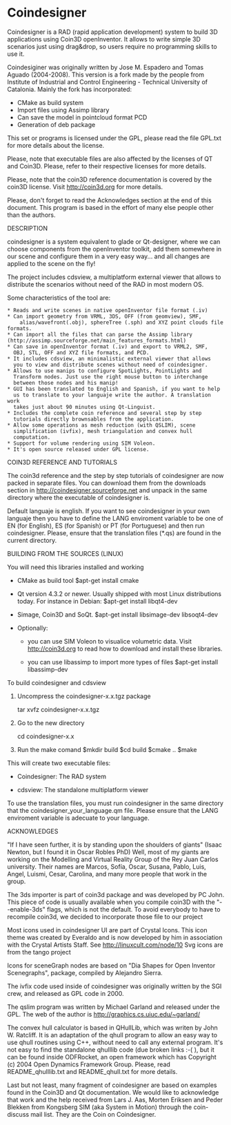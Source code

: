 Coindesigner
============

Coindesigner is a RAD (rapid application development) system to build 3D applications 
using Coin3D openInventor. It allows to write simple 3D scenarios just using 
drag&drop, so users require no programming skills to use it. 

Coindesiginer was originally written by Jose M. Espadero and Tomas Aguado (2004-2008).
This version is a fork made by the people from Institute of Industrial and Control 
Engineering - Technical University of Catalonia. Mainly the fork has incorporated:
- CMake as build system
- Import files using Assimp library
- Can save the model in pointcloud format PCD
- Generation of deb package

This set or programs is licensed under the GPL, please read the
file GPL.txt for more details about the license.

Please, note that executable files are also affected by the licenses
of QT and Coin3D. Please, refer to their respective licenses for
more details.

Please, note that the coin3D reference documentation is covered by the 
coin3D license. Visit http://coin3d.org for more details.

Please, don't forget to read the Acknowledges section at the end of
this document. This program is based in the effort of many else people
other than the authors.


DESCRIPTION

coindesigner is a system equivalent to glade or Qt-designer, where we can
choose components from the openInventor toolkit, add them somewhere in our
scene and configure them in a very easy way... and all changes are applied
to the scene on the fly!

The project includes cdsview, a multiplatform external viewer that allows
to distribute the scenarios without need of the RAD in most modern OS.

Some characteristics of the tool are:

    * Reads and write scenes in native openInventor file format (.iv)
    * Can import geometry from VRML, 3DS, OFF (from geomview), SMF, 
        alias/wavefront(.obj), sphereTree (.sph) and XYZ point clouds file formats. 
    * Can import all the files that can parse the Assimp library (http://assimp.sourceforge.net/main_features_formats.html)
    * Can save in openInventor format (.iv) and export to VRML2, SMF,
      OBJ, STL, OFF and XYZ file formats, and PCD.
    * It includes cdsview, an minimalistic external viewer that allows
      you to view and distribute scenes without need of coindesigner.
    * Allows to use manips to configure SpotLights, PointLights and 
      Transform nodes. Just use the right mouse button to interchange 
      between those nodes and his manip!
    * GUI has been translated to English and Spanish, if you want to help
      us to translate to your languaje write the author. A translation work
      takes just about 90 minutes using Qt-Linguist.
    * Includes the complete coin reference and several step by step
      tutorials directly brownsables from the application.
    * Allow some operations as mesh reduction (with QSLIM), scene
      simplification (ivfix), mesh triangulation and convex hull
      computation.
    * Support for volume rendering using SIM Voleon.
    * It's open source released under GPL license. 

COIN3D REFERENCE AND TUTORIALS

The coin3d reference and the step by step tutorials of coindesigner
are now packed in separate files. You can download them from the
downloads section in http://coindesigner.sourceforge.net and
unpack in the same directory where the executable of coindesigner is.

Default languaje is english. If you want to see coindesigner in your own
languaje then you have to define the LANG enviroment variable to be one of
EN (for English), ES (for Spanish) or PT (for Portuguese) and then run 
coindesigner. Please, ensure that the translation files (*.qs) are found 
in the current directory.

BUILDING FROM THE SOURCES (LINUX)

You will need this libraries installed and working
 * CMake as build tool
   $apt-get install cmake
 
 * Qt version 4.3.2 or newer. Usually shipped with most Linux distributions
   today. For instance in Debian:
   $apt-get install libqt4-dev

 * Simage, Coin3D and SoQt. 
   $apt-get install libsimage-dev libsoqt4-dev

 * Optionally:
   - you can use SIM Voleon to visualice volumetric data. Visit 
     http://coin3d.org to read how to download and install these libraries.

   - you can use libassimp to import more types of files
     $apt-get install libassimp-dev

To build coindesigner and cdsview 

1) Uncompress the coindesigner-x.x.tgz package

   tar xvfz coindesigner-x.x.tgz

2) Go to the new directory
  
   cd coindesigner-x.x

3) Run the make comand
   $mkdir build
   $cd build
   $cmake ..
   $make


This will create two executable files:

* Coindesigner: The RAD system

* cdsview: The standalone multiplatform viewer


To use the translation files, you must run coindesigner in the 
same directory that the coindesigner_your_language.qm file. Please
ensure that the LANG enviroment variable is adecuate to your language.


ACKNOWLEDGES

"If I have seen further, it is by standing upon the shoulders of giants"
(Isaac Newton, but I found it in Oscar Robles PhD)
Well, most of my giants are working on the Modelling and Virtual Reality
Group of the Rey Juan Carlos university. Their names are Marcos, Sofía, Oscar,
Susana, Pablo, Luis, Angel, Luismi, Cesar, Carolina, and many more people that
work in the group.

The 3ds importer is part of coin3d package and was developed by PC John.
This piece of code is usually available when you compile coin3D with
the "--enable-3ds" flags, which is not the default. To avoid everybody 
to have to recompile coin3d, we decided to incorporate those file to
our project

Most icons used in coindesigner UI are part of Crystal Icons. This icon 
theme was created by Everaldo and is now developed by him in association
with the Crystal Artists Staff. See http://linuxcult.com/node/10
Svg icons are from the tango project

Icons for sceneGraph nodes are based on "Dia Shapes for Open Inventor Scenegraphs",
package, compiled by Alejandro Sierra.
 
The ivfix code used inside of coindesigner was originally written by 
the SGI crew, and released as GPL code in 2000. 

The qslim program was written by Michael Garland and released under the 
GPL. The web of the author is http://graphics.cs.uiuc.edu/~garland/

The convex hull calculator is based in QHullLib, which was writen by 
John W. Ratcliff. It is an adaptation of the qhull program to allow 
an easy way to use qhull routines using C++, without need to call any
external program. It's not easy to find the standalone qhulllib code
(due broken links :-( ), but it can be found inside ODFRocket, an open
framework which has Copyright (c) 2004 Open Dynamics Framework Group.
Please, read README_qhulllib.txt and README_qhull.txt for more details.

Last but not least, many fragment of coindesigner are based on examples found in
the Coin3D and Qt documentation. We would like to acknowledge that work and 
the help received from Lars J. Aas, Morten Eriksen and Peder Blekken from 
Kongsberg SIM (aka System in Motion) through the coin-discuss mail list.
They are the Coin on Coindesigner.


